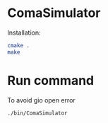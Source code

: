 # ComaSimulator
Installation:
```bash
cmake .
make
```
# Run command
To avoid gio open error
``` bash
./bin/ComaSimulator
```
